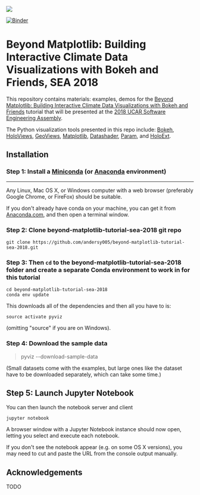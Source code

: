 
![](https://pyviz.github.io/pyviz/tutorial/assets/hv_gv_bk_ds_pa.png)

[![Binder](https://mybinder.org/badge.svg)](https://mybinder.org/v2/gh/andersy005/beyond-matplotlib-tutorial-sea-2018/master)

# Beyond Matplotlib: Building Interactive Climate Data Visualizations with Bokeh and Friends, SEA 2018

This repository contains materials: examples, demos for the [Beyond Matplotlib: Building Interactive Climate Data Visualizations with Bokeh and Friends](https://sea.ucar.edu/event/beyond-matplotlib-building-interactive-climate-data-visualizations-bokeh-and-friends) tutorial that will be presented at the [2018 UCAR Software Engineering Assembly](https://sea.ucar.edu/conference/2018).

The Python visualization tools presented in this repo include: [Bokeh](http://bokeh.pydata.org),
[HoloViews](http://holoviews.org),
[GeoViews](http://geo.holoviews.org),
[Matplotlib](http://matplotlib.org),
[Datashader](https://github.com/bokeh/datashader), [Param](https://github.com/ioam/param), and [HoloExt](http://holoext.readthedocs.io/en/latest/).

## Installation

### Step 1: Install a [Miniconda](http://conda.pydata.org/miniconda.html) (or [Anaconda](https://www.continuum.io/downloads) environment)

-----------------------------------------------------------------

Any Linux, Mac OS X, or Windows computer with a web browser (preferably Google Chrome, or FireFox) should be suitable.

If you don't already have conda on your machine, you can get it from [Anaconda.com](http://conda.pydata.org/miniconda.html), and then open a terminal window.

### Step 2: Clone beyond-matplotlib-tutorial-sea-2018 git repo

    git clone https://github.com/andersy005/beyond-matplotlib-tutorial-sea-2018.git


### Step 3: Then `cd` to the beyond-matplotlib-tutorial-sea-2018 folder and create a separate Conda environment to work in for this tutorial

    cd beyond-matplotlib-tutorial-sea-2018
    conda env update

This downloads all of the dependencies and then all you have to is:

    source activate pyviz

(omitting "source" if you are on Windows).

### Step 4: Download the sample data


   > pyviz --download-sample-data

(Small datasets come with the examples, but large ones like the  dataset have to be downloaded separately, which can take some time.)

## Step 5: Launch Jupyter Notebook

You can then launch the notebook server and client

    jupyter notebook

A browser window with a Jupyter Notebook instance should now open, letting you select and execute each notebook.

If you don't see the notebook appear (e.g. on some OS X versions), you may need to cut and paste the URL from the console output manually. 

## Acknowledgements

TODO
